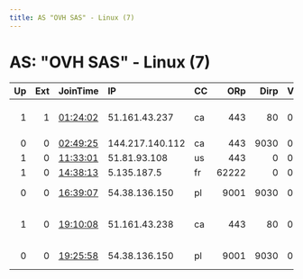 ```yaml
---
title: AS "OVH SAS" - Linux (7)
---
```


# AS: "OVH SAS" - Linux (7)

|   Up |   Ext | JoinTime                                                                                            | IP              | CC   |   ORp |   Dirp | Version   | Contact                      | Nickname     |   eFamMembers |
|-----:|------:|:----------------------------------------------------------------------------------------------------|:----------------|:-----|------:|-------:|:----------|:-----------------------------|:-------------|--------------:|
|    1 |     1 | [01:24:02](https://metrics.torproject.org/rs.html#details/E7C892C18CA23DF272E1AEAB4DB0383FC4424150) | 51.161.43.237   | ca   |   443 |     80 | 0.4.5.7   | Bungeetaco &lt;root .AT. bun | BungeeNet3   |             3 |
|    0 |     0 | [02:49:25](https://metrics.torproject.org/rs.html#details/23C8CA05C88B98D933DDF7EBB8A9D08028D91877) | 144.217.140.112 | ca   |   443 |   9030 | 0.4.5.7   | None                         | relay        |             1 |
|    1 |     0 | [11:33:01](https://metrics.torproject.org/rs.html#details/24523E7B004983EC4CA5033EBC9B7293F12F237C) | 51.81.93.108    | us   |   443 |      0 | 0.3.5.14  | None                         | Luna         |             1 |
|    1 |     0 | [14:38:13](https://metrics.torproject.org/rs.html#details/50761E7BFE1658BD71DF7E3E05B5ED3ED9EFAB54) | 5.135.187.5     | fr   | 62222 |      0 | 0.3.5.14  | None                         | sinnfrei     |             1 |
|    0 |     0 | [16:39:07](https://metrics.torproject.org/rs.html#details/F69C3B5423A948DE38F77FD76AA84F87BC94201F) | 54.38.136.150   | pl   |  9001 |   9030 | 0.4.5.7   | moneyprintor at protonm      | moneyprintor |             1 |
|    1 |     0 | [19:10:08](https://metrics.torproject.org/rs.html#details/1BB3C3CC2DEC893C9F484120425A75D6A8113A9D) | 51.161.43.238   | ca   |   443 |     80 | 0.4.5.7   | Bungeetaco &lt;root .AT. bun | BungeeNet4   |             1 |
|    0 |     0 | [19:25:58](https://metrics.torproject.org/rs.html#details/E6A2DE902EB960311A8D79E630B71E51E063D3EC) | 54.38.136.150   | pl   |  9001 |   9030 | 0.4.5.7   | moneyprintor at protonm      | moneyprintor |             1 |
